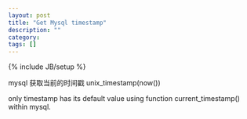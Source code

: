 ```yaml
---
layout: post
title: "Get Mysql timestamp"
description: ""
category: 
tags: []
---
```

{% include JB/setup %}

mysql 获取当前的时间戳 
    unix_timestamp(now())

only timestamp has its default value using function current_timestamp() within mysql. 
